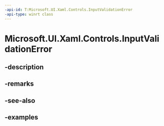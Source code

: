 ```yaml
---
-api-id: T:Microsoft.UI.Xaml.Controls.InputValidationError
-api-type: winrt class
---
```


# Microsoft.UI.Xaml.Controls.InputValidationError

<!--
public class InputValidationError
-->


## -description

## -remarks

## -see-also

## -examples


